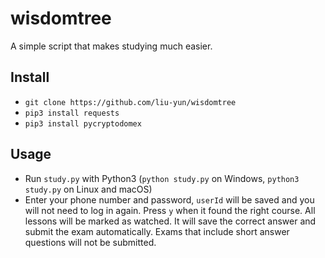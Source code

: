# wisdomtree
A simple script that makes studying much easier.

## Install

 - `git clone https://github.com/liu-yun/wisdomtree`
 - `pip3 install requests`
 - `pip3 install pycryptodomex`

## Usage

 - Run `study.py` with Python3 (`python study.py` on Windows, `python3 study.py` on Linux and macOS)
 - Enter your phone number and password, `userId` will be saved and you will not need to log in again. Press `y` when it found the right course. All lessons will be marked as watched. It will save the correct answer and submit the exam automatically. Exams that include short answer questions will not be submitted.
